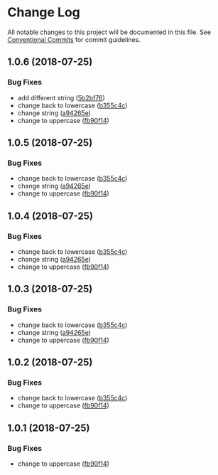 # Change Log

All notable changes to this project will be documented in this file.
See [Conventional Commits](https://conventionalcommits.org) for commit guidelines.

<a name="1.0.6"></a>
## 1.0.6 (2018-07-25)


### Bug Fixes

* add different string ([5b2bf76](https://github.com/rumtraubenuss/monorepo/commit/5b2bf76))
* change back to lowercase ([b355c4c](https://github.com/rumtraubenuss/monorepo/commit/b355c4c))
* change string ([a94265e](https://github.com/rumtraubenuss/monorepo/commit/a94265e))
* change to uppercase ([fb90f14](https://github.com/rumtraubenuss/monorepo/commit/fb90f14))





<a name="1.0.5"></a>
## 1.0.5 (2018-07-25)


### Bug Fixes

* change back to lowercase ([b355c4c](https://github.com/rumtraubenuss/monorepo/commit/b355c4c))
* change string ([a94265e](https://github.com/rumtraubenuss/monorepo/commit/a94265e))
* change to uppercase ([fb90f14](https://github.com/rumtraubenuss/monorepo/commit/fb90f14))





<a name="1.0.4"></a>
## 1.0.4 (2018-07-25)


### Bug Fixes

* change back to lowercase ([b355c4c](https://github.com/rumtraubenuss/monorepo/commit/b355c4c))
* change string ([a94265e](https://github.com/rumtraubenuss/monorepo/commit/a94265e))
* change to uppercase ([fb90f14](https://github.com/rumtraubenuss/monorepo/commit/fb90f14))





<a name="1.0.3"></a>
## 1.0.3 (2018-07-25)


### Bug Fixes

* change back to lowercase ([b355c4c](https://github.com/rumtraubenuss/monorepo/commit/b355c4c))
* change string ([a94265e](https://github.com/rumtraubenuss/monorepo/commit/a94265e))
* change to uppercase ([fb90f14](https://github.com/rumtraubenuss/monorepo/commit/fb90f14))





<a name="1.0.2"></a>
## 1.0.2 (2018-07-25)


### Bug Fixes

* change back to lowercase ([b355c4c](https://github.com/rumtraubenuss/monorepo/commit/b355c4c))
* change to uppercase ([fb90f14](https://github.com/rumtraubenuss/monorepo/commit/fb90f14))




<a name="1.0.1"></a>
## 1.0.1 (2018-07-25)


### Bug Fixes

* change to uppercase ([fb90f14](https://github.com/rumtraubenuss/monorepo/commit/fb90f14))
